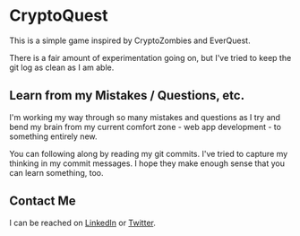 # CryptoQuest

This is a simple game inspired by CryptoZombies and EverQuest.

There is a fair amount of experimentation going on, but I've tried to keep the git log as clean as I am able.

## Learn from my Mistakes / Questions, etc.

I'm working my way through so many mistakes and questions as I try and bend my brain from my current comfort zone - web app development - to something entirely new.

You can following along by reading my git commits. I've tried to capture my thinking in my commit messages. I hope they make enough sense that you can learn something, too.

## Contact Me

I can be reached on [LinkedIn](https://www.linkedin.com/in/patrickodacre/) or [Twitter](https://twitter.com/patrickodacre).
